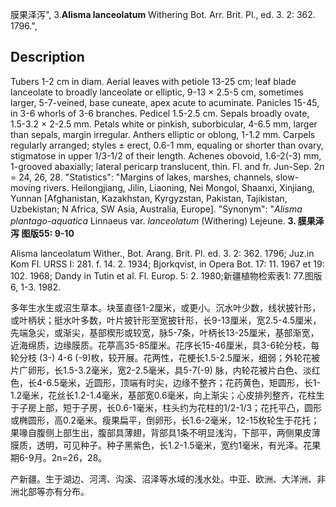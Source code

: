 膜果泽泻",
3.**Alisma lanceolatum** Withering Bot. Arr. Brit. Pl., ed. 3. 2: 362. 1796.",

## Description
Tubers 1-2 cm in diam. Aerial leaves with petiole 13-25 cm; leaf blade lanceolate to broadly lanceolate or elliptic, 9-13 × 2.5-5 cm, sometimes larger, 5-7-veined, base cuneate, apex acute to acuminate. Panicles 15-45, in 3-6 whorls of 3-6 branches. Pedicel 1.5-2.5 cm. Sepals broadly ovate, 1.5-3.2 × 2-2.5 mm. Petals white or pinkish, suborbicular, 4-6.5 mm, larger than sepals, margin irregular. Anthers elliptic or oblong, 1-1.2 mm. Carpels regularly arranged; styles ± erect, 0.6-1 mm, equaling or shorter than ovary, stigmatose in upper 1/3-1/2 of their length. Achenes obovoid, 1.6-2(-3) mm, 1-grooved abaxially; lateral pericarp translucent, thin. Fl. and fr. Jun-Sep. 2*n* = 24, 26, 28.
  "Statistics": "Margins of lakes, marshes, channels, slow-moving rivers. Heilongjiang, Jilin, Liaoning, Nei Mongol, Shaanxi, Xinjiang, Yunnan [Afghanistan, Kazakhstan, Kyrgyzstan, Pakistan, Tajikistan, Uzbekistan; N Africa, SW Asia, Australia, Europe].
  "Synonym": "*Alisma plantago-aquatica* Linnaeus var. *lanceolatum* (Withering) Lejeune.
**3. 膜果泽泻 图版55: 9-10**

Alisma lanceolatum Wither., Bot. Arang. Brit. Pl. ed. 3. 2: 362. 1796; Juz.in Kom Fl. URSS I: 281. f. 14. 2. 1934; Bjorkqvist, in Opera Bot. 17: 11. 1967 et 19: 102. 1968; Dandy in Tutin et al. Fl. Europ. 5: 2. 1980;新疆植物检索表1: 77.图版6, 1-3. 1982.

多年生水生或沼生草本。块茎直径1-2厘米，或更小。沉水叶少数，线状披针形，或叶柄状；挺水叶多数，叶片披针形至宽披针形，长9-13厘米，宽2.5-4.5厘米，先端急尖，或渐尖，基部楔形或较宽，脉5-7条，叶柄长13-25厘米，基部渐宽，近海绵质，边缘膜质。花葶高35-85厘米。花序长15-46厘米，具3-6轮分枝，每轮分枝 (3-) 4-6 (-9)枚，较开展。花两性，花梗长1.5-2.5厘米，细弱；外轮花被片广卵形，长1.5-3.2毫米，宽2-2.5毫米，具5-7(-9) 脉，内轮花被片白色、淡红色，长4-6.5毫米，近圆形，顶端有时尖，边缘不整齐；花药黄色，矩圆形，长1-1.2毫米，花丝长1.2-1.4毫米，基部宽0.6毫米，向上渐尖；心皮排列整齐，花柱生于子房上部，短于子房，长0.6-1毫米，柱头约为花柱的1/2-1/3；花托平凸，圆形或椭圆形，高0.2毫米。瘦果扁平，倒卵形，长1.6-2毫米，12-15枚轮生于花托；果喙自腹侧上部生出，腹部具薄翅，背部具1条不明显浅沟，下部平，两侧果皮薄膜质，透明，可见种子。种子黑紫色，长1.2-1.5毫米，宽约1毫米，有光泽。花果期6-9月。2n=26，28。

产新疆。生于湖边、河湾、沟溪、沼泽等水域的浅水处。中亚、欧洲、大洋洲、非洲北部等亦有分布。
